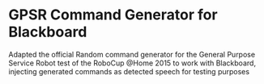 GPSR Command Generator for Blackboard
=====================================

Adapted the official Random command generator for the General Purpose Service Robot test of the RoboCup @Home 2015 to work with Blackboard, injecting generated commands as detected speech  for testing purposes